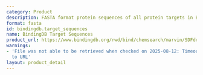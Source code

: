 ```yaml
---
category: Product
description: FASTA format protein sequences of all protein targets in BindingDB
format: fasta
id: bindingdb.target_sequences
name: BindingDB Target Sequences
product_url: https://www.bindingdb.org/rwd/bind/chemsearch/marvin/SDFdownload.jsp?download_file=/rwd/bind/BindingDBTargetSequences.fasta
warnings:
- 'File was not able to be retrieved when checked on 2025-08-12: Timeout connecting
  to URL'
layout: product_detail
---
```

